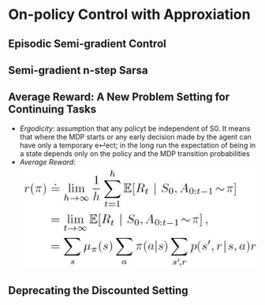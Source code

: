 # __On-policy Control with Approxiation__


## **Episodic Semi-gradient Control**

## **Semi-gradient n-step Sarsa**

## **Average Reward: A New Problem Setting for Continuing Tasks**
- *Ergodicity*: assumption that any policyt be independent of S0. It means that where the MDP starts or any early decision made by the agent can have only a temporary e↵ect; in the long run the expectation of being in a state depends only on the policy and the MDP transition probabilities
- *Average Reward*: <br>
![alt_text](../images/average-reward.JPG 'image')

## **Deprecating the Discounted Setting**
